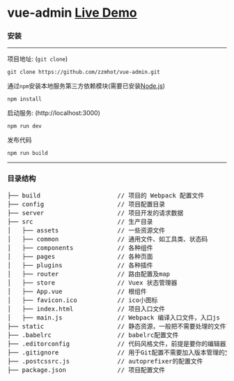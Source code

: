 # vue-admin [Live Demo](http://vueadmin.hinplay.com/)

### 安装

***
项目地址: (`git clone`)
```shell
git clone https://github.com/zzmhot/vue-admin.git
```
通过`npm`安装本地服务第三方依赖模块(需要已安装[Node.js](https://nodejs.org/))

```
npm install
```
启动服务: (http://localhost:3000)

```
npm run dev
```
发布代码

```
npm run build
```
***
### 目录结构
<pre>
├── build                     // 项目的 Webpack 配置文件
├── config                    // 项目配置目录
├── server                    // 项目开发的请求数据
├── src                       // 生产目录
│   ├── assets                // 一些资源文件
│   ├── common                // 通用文件、如工具类、状态码
│   ├── components            // 各种组件
│   ├── pages                 // 各种页面
│   ├── plugins               // 各种插件
│   ├── router                // 路由配置及map
│   ├── store                 // Vuex 状态管理器
│   ├── App.vue               // 根组件
│   ├── favicon.ico           // ico小图标
│   ├── index.html            // 项目入口文件
│   ├── main.js               // Webpack 编译入口文件，入口js
├── static                    // 静态资源，一般把不需要处理的文件可以放这里
├── .babelrc                  // babelrc配置文件
├── .editorconfig             // 代码风格文件，前提是要你的编辑器支持
├── .gitignore                // 用于Git配置不需要加入版本管理的文件
├── .postcssrc.js             // autoprefixer的配置文件
├── package.json              // 项目配置文件
</pre>



